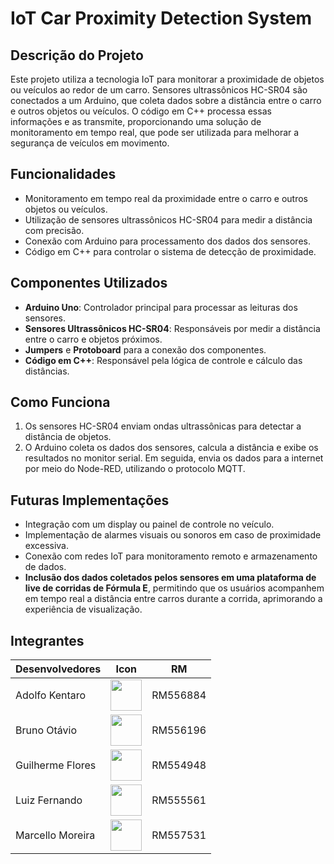 <h1>IoT Car Proximity Detection System</h1>
    
<h2>Descrição do Projeto</h2>
<p>Este projeto utiliza a tecnologia IoT para monitorar a proximidade de objetos ou veículos ao redor de um carro. Sensores ultrassônicos HC-SR04 são conectados a um Arduino, que coleta dados sobre a distância entre o carro e outros objetos ou veículos. O código em C++ processa essas informações e as transmite, proporcionando uma solução de monitoramento em tempo real, que pode ser utilizada para melhorar a segurança de veículos em movimento.</p>
 <h2>Funcionalidades</h2>
 <ul>
   <li>Monitoramento em tempo real da proximidade entre o carro e outros objetos ou veículos.</li>
   <li>Utilização de sensores ultrassônicos HC-SR04 para medir a distância com precisão.</li>
   <li>Conexão com Arduino para processamento dos dados dos sensores.</li>
   <li>Código em C++ para controlar o sistema de detecção de proximidade.</li>
 </ul>
 <h2>Componentes Utilizados</h2>
  <ul>
   <li><strong>Arduino Uno</strong>: Controlador principal para processar as leituras dos sensores.</li>
   <li><strong>Sensores Ultrassônicos HC-SR04</strong>: Responsáveis por medir a distância entre o carro e objetos próximos.</li>
   <li><strong>Jumpers</strong> e <strong>Protoboard</strong> para a conexão dos componentes.</li>
   <li><strong>Código em C++</strong>: Responsável pela lógica de controle e cálculo das distâncias.</li>
 </ul>
   <h2>Como Funciona</h2>
    <ol>
        <li>Os sensores HC-SR04 enviam ondas ultrassônicas para detectar a distância de objetos.</li>
        <li>O Arduino coleta os dados dos sensores, calcula a distância e exibe os resultados no monitor serial. Em seguida, envia os dados para a internet por meio do Node-RED, utilizando o protocolo MQTT. </li>
    </ol>

   <h2>Futuras Implementações</h2>
    <ul>
        <li>Integração com um display ou painel de controle no veículo.</li>
        <li>Implementação de alarmes visuais ou sonoros em caso de proximidade excessiva.</li>
        <li>Conexão com redes IoT para monitoramento remoto e armazenamento de dados.</li>
        <li><strong>Inclusão dos dados coletados pelos sensores em uma plataforma de live de corridas de Fórmula E</strong>, permitindo que os usuários acompanhem em tempo real a distância entre carros durante a corrida, aprimorando a experiência de visualização.</li>
    </ul>

<h2>Integrantes</h2>
<table>
  <thead>
    <tr>
      <th>Desenvolvedores</th> 
      <th>Icon</th>
      <th>RM</th>
    </tr>
  </thead>
  <tbody>
    <tr>
      <td>Adolfo Kentaro</td>
      <td>
        <a href="https://github.com/MarcelloFMoreira">
          <img src="https://avatars.githubusercontent.com/u/125566679?v=4" height="50" style="max-width: 100%;">
        </a>
      </td>
      <td>RM556884</td>
    </tr>
    <tr>
      <td>Bruno Otávio</td>
      <td>
        <a href="https://github.com/MarcelloFMoreira">
          <img src="https://avatars.githubusercontent.com/u/162759544?v=4" height="50" style="max-width: 100%;">
        </a>
      </td>
      <td>RM556196</td>
    </tr>
    <tr>
      <td>Guilherme Flores</td>
      <td>
        <a href="https://github.com/MarcelloFMoreira">
          <img src="https://avatars.githubusercontent.com/u/111022630?v=4" height="50" style="max-width: 100%;">
        </a>
      </td>
      <td>RM554948</td>
    </tr>
    <tr>
      <td>Luiz Fernando</td>
      <td>
        <a href="https://github.com/MarcelloFMoreira">
          <img src="https://avatars.githubusercontent.com/u/84513178?v=4" height="50" style="max-width: 100%;">
        </a>
      </td>
      <td>RM555561</td>
    </tr>
    <tr>
      <td>Marcello Moreira</td>
      <td>
        <a href="https://github.com/MarcelloFMoreira">
          <img src="https://avatars.githubusercontent.com/u/161846509?v=4" height="50" style="max-width: 100%;">
        </a>
      </td>
      <td>RM557531</td>
    </tr>
  </tbody>
</table>


